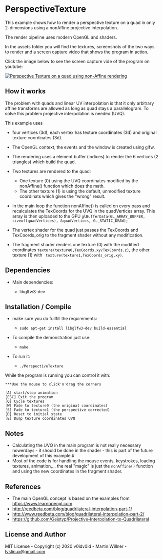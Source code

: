 # PerspectiveTexture
This example shows how to render a perspective texture on a quad in only 2-dimensions using a nonAffine projective interpolation.

The render pipeline uses modern OpenGL and shaders.

In the assets folder you will find the textures, screenshots of the two ways to render and a screen capture video that shows the program in action.

Click the image below to see the screen capture vide of the program on youtube:

[![Perspective Texture on a quad using non-Affine rendering](http://img.youtube.com/vi/ICWvt6AYo-U/0.jpg)](https://www.youtube.com/watch?v=ICWvt6AYo-U "Perspective Texture on a quad using non-Affine rendering")

## How it works
The problem with quads and linear UV interpolation is that it only arbitrary affine transforms are allowed as long as quad stays a parallelogram. To solve this problem projective interpolation is needed (UVQ). 

This example uses 

* four vertices (3d), each vertex has texture coordinates (3d) and original texture coordinates (3d).

* The OpenGL context, the events and the window is created using glfw.
* The rendering uses a element buffer (indices) to render the 6 vertices (2 triangles) which build the quad.
* Two textures are rendered to the quad:
  * One texture (0) using the UVQ coordinates modified by the nonAffine() function which does the math.
  * The other texture (1) is using the default, unmodified texture coordinats which gives the "wrong" result.
* In the main loop the function nonAffine() is called on every pass and recalculates the TexCoords for the UVQ in the quadVertices array. This array is then uploaded to the GPU ```glBufferData(GL_ARRAY_BUFFER, sizeof(quadVertices), &quadVertices, GL_STATIC_DRAW);```
* The vertex shader for the quad just passes the TexCoords and TexCoords_orig to the fragment shader without any modification.
* The fragment shader renders one texture (0) with the modified coordinates ``` texture(texture0,TexCoords.xy/TexCoords.z) ```, the other texture (1) with ``` texture(texture1,TexCoords_orig.xy)```.
  


## Dependencies

* Main dependencies: 
  
  * libglfw3-dev

## Installation / Compile
* make sure you do fullfill the requirements: 
  * ``` sudo apt-get install libglfw3-dev build-essential ```
  
* To compile the demonstration just use:
  * ``` make  ```
* To run it:
  * ``` ./PerspectiveTexture ``` 

While the program is running you can control it with:
```
***Use the mouse to click'n'drag the corners

[A] start/stop animation
[ESC] Exit the program
[Q] Cycle textures
[W] Fade to texture0 (the original coordinates)
[S] Fade to texture1 (the perspective corrected)
[D] Reset to initial state
[E] Dump texture coordinates UVQ
```

## Notes
* Calculating the UVQ in the main program is not really necessary nowerdays - it should be done in the shader - this is part of the future development of this example.#
* Most of the code is for handling the mouse events, keystrokes, loading textures, animation,... the real "magic" is just the ```nonAffine()``` function and using the new coordinates in the fragment shader.

## References
* The main OpenGL concept is based on the examples from https://www.learnopengl.com
* http://reedbeta.com/blog/quadrilateral-interpolation-part-1/ 
* http://www.reedbeta.com/blog/quadrilateral-interpolation-part-2/
* https://github.com/Geistyp/Projective-Interpolation-to-Quadrilateral

## License and Author

MIT License - Copyright (c) 2020 v0idv0id - Martin Willner - lvslinux@gmail.com



